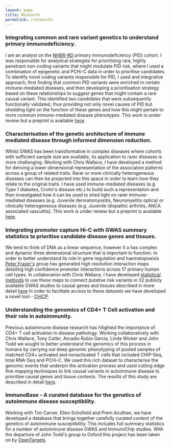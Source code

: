```yaml
---
layout: page
title: Research
permalink: /research/
---
```


### Integrating common and rare variant genetics to understand primary immunodeficiency.

I am an analyst on the [NHBR-RD](https://bioresource.nihr.ac.uk/rare-diseases/rare-diseases/) primary immunodeficiency (PID) cohort. I was responsible for analytical strategies for prioritising rare, highly penetrant non-coding variants that might modulate PID risk, where I used a combination of epigenetic and PCHi-C data in order to prioritise candidates. To identify novel coding variants responsible for PID, I used and integrative approach, first finding that common PID variants were enriched in certain immune-mediated diseases, and then developing a prioritisation strategy based on these relationships to suggest genes that might contain a rare causal variant. This identified two candidates that were subsequently functionally validated, thus providing not only novel causes of PID but shedding light on the function of these genes and how this might pertain to more common immune-mediated disease phenotypes. This work is under review but a preprint is available [here](https://doi.org/10.1101/499988).

### Characterisation of the genetic architecture of immune mediated disease through informed dimension reduction.

Whilst GWAS has been transformative in complex diseases where cohorts with sufficient sample size are available, its application to rarer diseases is more challenging. Working with Chris Wallace, I have developed a method for deriving a lower-dimensional representation of the association patterns across a group of related traits. Rarer or more clinically heterogeneous diseases can then be projected into this space in order to learn how they relate to the original traits. I have used immune-mediated diseases (e.g. Type 1 diabetes, Crohn's disease etc.) to build such a representation and then investigated how it can be used to shed light on rarer immune-mediated diseases (e.g. Juvenile dermatomyositis, Neuromyelitis optica) or clinically heterogeneous diseases (e.g. Juvenile idiopathic arthritis, ANCA associated vasculitis). This work is under review but a preprint is available [here](https://www.biorxiv.org/content/10.1101/2020.01.14.905869v2).


###  Integrating promoter capture Hi-C with GWAS summary statistics to prioritise candidate disease genes and tissues.

We tend to  think of DNA as a linear sequence, however it a has complex and dynamic three dimensional structure that is important to function. In order to better understand its role in gene regulation and haematopoeisis [Peter Fraser's](http://www.babraham.ac.uk/our-research/nuclear-dynamics/peter-fraser) group has generated high resolution interaction maps detailing high confidence promoter interactions across 17 primary human cell types.  In collaboration with Chris Wallace, I have developed [statistical methods](https://github.com/ollyburren/rCOGS) to use these maps to connect putative risk variants in 32 publicly available GWAS studies to causal genes and tissues  described in more detail [here](https://www.sciencedirect.com/science/article/pii/S0092867416313228) In order to facilitate access to these datasets we have developed a novel tool - [CHiCP](http://bioinformatics.oxfordjournals.org/content/early/2016/04/08/bioinformatics.btw173.abstract).

### Understanding the genomics of CD4+ T Cell activation and their role in autoimmunity.

Previous autoimmune disease research has hilighted the importance of CD4+ T cell activation in disease pathology. Working collaboratively with Chris Wallace, Tony Cutler, Arcadio Rubio Garcia, Linda Wicker and John Todd we sought to better understand the genomics of this process in humans by carrying out deep genomic phenotyping of pooled samples of matched CD4+ activated and nonactivated T cells that included CHiP-Seq, total RNA-Seq and PCHi-C. We used this rich dataset to characterise the genomic events that underpin the activation process and used cutting edge fine mapping techniques to link causal variants in autoimmune disease to prioritise causal genes and tissue contexts. The results of this study are described in detail [here](https://genomebiology.biomedcentral.com/articles/10.1186/s13059-017-1285-0).

### ImmunoBase - A curated database for the genetics of autoimmune disease susceptibility.

Working with Tim Carver, Ellen Schofield and Prem Acuthan, we have developed a database that brings together carefully curated content of the genetics of autoimmune susceptibility. This includes full summary statistics for a number of autoimmune disease GWAS and ImmunoChip studies. With the  departure of John Todd's group to Oxford this project has been taken on by [OpenTargets](https://genetics.opentargets.org/immunobase).
